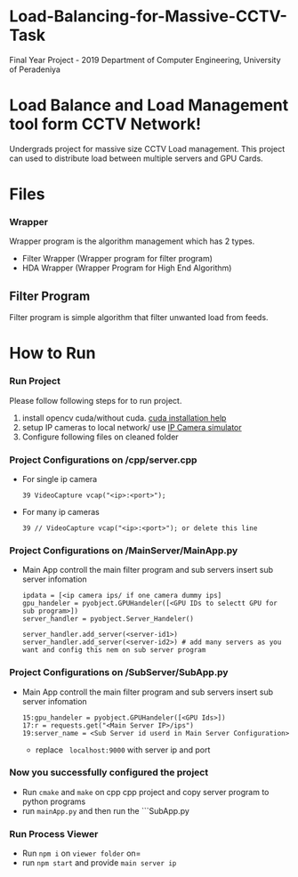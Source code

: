 # Load-Balancing-for-Massive-CCTV-Task
Final Year Project - 2019 Department of Computer Engineering, University of Peradeniya

# Load Balance and Load Management tool form CCTV Network!

Undergrads project for massive size CCTV Load management. This project can used to distribute load between multiple servers and GPU Cards.


# Files

###  Wrapper
Wrapper program is  the algorithm management which has 2 types. 
* Filter Wrapper (Wrapper program for filter program)
* HDA Wrapper (Wrapper Program for High End Algorithm)

## Filter Program
Filter program is simple algorithm that filter unwanted load from feeds.



# How to Run

### Run Project

Please follow following steps for to run project.
1. install opencv cuda/without cuda. [cuda installation help](https://medium.com/@bnarasapur/compile-opencv-with-cuda-from-the-source-1b98e9108a59)
2.  setup IP cameras to local network/ use [IP Camera simulator](https://play.google.com/store/apps/details?id=com.pas.webcam&hl=en) 
3.  Configure following files on cleaned folder
    
### Project Configurations on /cpp/server.cpp

 - For single ip camera
     ```
   39 VideoCapture vcap("<ip>:<port>");
    ```
 - For many ip cameras
      ```
   39 // VideoCapture vcap("<ip>:<port>"); or delete this line
    ``` 
   
    
  
### Project Configurations on /MainServer/MainApp.py

 - Main App controll the main filter program and sub servers insert sub server infomation
     ```
    ipdata = [<ip camera ips/ if one camera dummy ips]
    gpu_handeler = pyobject.GPUHandeler([<GPU IDs to selectt GPU for sub program>])
    server_handler = pyobject.Server_Handeler()

    server_handler.add_server(<server-id1>)
    server_handler.add_server(<server-id2>) # add many servers as you want and config this nem on sub server program
    ```           
    
### Project Configurations on /SubServer/SubApp.py

 - Main App controll the main filter program and sub servers insert sub server infomation
     ```
    15:gpu_handeler = pyobject.GPUHandeler([<GPU Ids>])
    17:r = requests.get("<Main Server IP>/ips")
    19:server_name = <Sub Server id userd in Main Server Configuration>
    ```           
    - replace ``` localhost:9000``` with server ip and port
    
       
### Now you successfully configured the project

 - Run ``` cmake ``` and ```make``` on cpp cpp project and copy server program to python programs
 - run ```mainApp.py``` and then run the ```SubApp.py
 
### Run Process Viewer

 - Run ``` npm i ``` on ```viewer folder``` on=
 - run ```npm start``` and provide ```main server ip```
 

